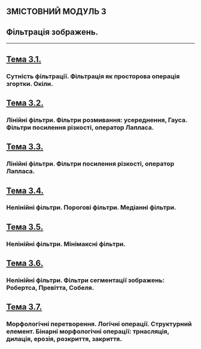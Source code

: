 ## **ЗМІСТОВНИЙ МОДУЛЬ 3**
## **Фільтрація зображень.**
- - -
## [**Тема 3.1.**](20_21_DIP_Modulo_3_1.pdf)
### **Сутність фільтрації. Фільтрація як просторова операція згортки. Окіли.**
## [**Тема 3.2.**](20_21_DIP_Modulo_3_2.pdf)
### **Лінійні фільтри. Фільтри розмивання: усереднення, Гауса. Фільтри посилення різкості, оператор Лапласа.**
## [**Тема 3.3.**](20_21_DIP_Modulo_3_3.pdf)
### **Лінійні фільтри. Фільтри посилення різкості, оператор Лапласа.**
## [**Тема 3.4.**](20_21_DIP_Modulo_3_4.pdf)
### **Нелінійні фільтри. Порогові фільтри. Медіанні фільтри.**
## [**Тема 3.5.**](20_21_DIP_Modulo_3_5.pdf)
### **Нелінійні фільтри. Мінімаксні фільтри.**
## [**Тема 3.6.**]()
### **Нелінійні фільтри. Фільтри сегментації зображень: Робертса, Превітта, Собеля.**
## [**Тема 3.7.**]()
### **Морфологічні перетворення. Логічні операції. Структурний елемент.  Бінарні морфологічні операції: трнасляція, дилація, ерозія, розкриття, закриття.**

